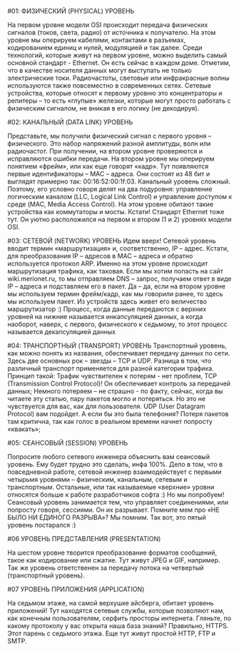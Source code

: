 #01: ФИЗИЧЕСКИЙ (PHYSICAL) УРОВЕНЬ

На первом уровне модели OSI происходит передача физических сигналов (токов, света, радио) от источника к получателю. На этом уровне мы оперируем кабелями, контактами в разъемах, кодированием единиц и нулей, модуляцией и так далее.
Среди технологий, которые живут на первом уровне, можно выделить самый основной стандарт - Ethernet. Он есть сейчас в каждом доме.
Отметим, что в качестве носителя данных могут выступать не только электрические токи. Радиочастоты, световые или инфракрасные волны используются также повсеместно в современных сетях.
Сетевые устройства, которые относят к первому уровню это концентраторы и репитеры – то есть «глупые» железки, которые могут просто работать с физическим сигналом, не вникая в его логику (не декодируя).

#02: КАНАЛЬНЫЙ (DATA LINK) УРОВЕНЬ

Представьте, мы получили физический сигнал с первого уровня – физического. Это набор напряжений разной амплитуды, волн или радиочастот. При получении, на втором уровне проверяются и исправляются ошибки передачи. На втором уровне мы оперируем понятием «фрейм», или как еще говорят «кадр». Тут появляются первые идентификаторы – MAC – адреса. Они состоят из 48 бит и выглядят примерно так: 00:16:52:00:1f:03.
Канальный уровень сложный. Поэтому, его условно говоря делят на два подуровня: управление логическим каналом (LLC, Logical Link Control) и управление доступом к среде (MAC, Media Access Control).
На этом уровне обитают такие устройства как коммутаторы и мосты. Кстати! Стандарт Ethernet тоже тут. Он уютно расположился на первом и втором (1 и 2) уровнях модели OSI.

#03: СЕТЕВОЙ (NETWORK) УРОВЕНЬ
Идем вверх! Сетевой уровень вводит термин «маршрутизация» и, соответственно, IP – адрес. Кстати, для преобразования IP – адресов в MAC – адреса и обратно используется протокол ARP.
Именно на этом уровне происходит маршрутизация трафика, как таковая. Если мы хотим попасть на сайт wiki.merionet.ru, то мы отправляем DNS – запрос, получаем ответ в виде IP – адреса и подставляем его в пакет. Да – да, если на втором уровне мы используем термин фрейм/кадр, как мы говорили ранее, то здесь мы используем пакет.
Из устройств здесь живет его величество маршрутизатор :)
Процесс, когда данные передаются с верхних уровней на нижние называется инкапсуляцией данных, а когда наоборот, наверх, с первого, физического к седьмому, то этот процесс называется декапсуляцией данных

#04: ТРАНСПОРТНЫЙ (TRANSPORT) УРОВЕНЬ
Транспортный уровень, как можно понять из названия, обеспечивает передачу данных по сети. Здесь две основных рок – звезды – TCP и UDP. Разница в том, что различный транспорт применяется для разной категории трафика. Принцип такой:
Трафик чувствителен к потерям - нет проблем, TCP (Transmission Control Protocol)! Он обеспечивает контроль за передачей данных;
Немного потеряем – не страшно - по факту, сейчас, когда вы читаете эту статью, пару пакетов могло и потеряться. Но это не чувствуется для вас, как для пользователя. UDP (User Datagram Protocol) вам подойдет. А если бы это была телефония? Потеря пакетов там критична, так как голос в реальном времени начнет попросту «квакать»;

#05: СЕАНСОВЫЙ (SESSION) УРОВЕНЬ

Попросите любого сетевого инженера объяснить вам сеансовый уровень. Ему будет трудно это сделать, инфа 100%. Дело в том, что в повседневной работе, сетевой инженер взаимодействует с первыми четырьмя уровнями – физическим, канальным, сетевым и транспортным. Остальные, или так называемые «верхние» уровни относятся больше к работе разработчиков софта :) Но мы попробуем!
Сеансовый уровень занимается тем, что управляет соединениями, или попросту говоря, сессиями. Он их разрывает. Помните мем про «НЕ БЫЛО НИ ЕДИНОГО РАЗРЫВА»? Мы помним. Так вот, это пятый уровень постарался :)

#06 УРОВЕНЬ ПРЕДСТАВЛЕНИЯ (PRESENTATION)

На шестом уровне творится преобразование форматов сообщений, такое как кодирование или сжатие. Тут живут JPEG и GIF, например. Так же уровень ответственен за передачу потока на четвертый (транспортный уровень).

#07 УРОВЕНЬ ПРИЛОЖЕНИЯ (APPLICATION)

На седьмом этаже, на самой верхушке айсберга, обитает уровень приложений! Тут находятся сетевые службы, которые позволяют нам, как конечным пользователям, серфить просторы интернета. Гляньте, по какому протоколу у вас открыта наша база знаний? Правильно, HTTPS. Этот парень с седьмого этажа. Еще тут живут простой HTTP, FTP и SMTP.

